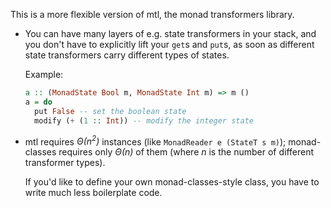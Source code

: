This is a more flexible version of mtl, the monad transformers library.

*   You can have many layers of e.g. state transformers in your stack, and
    you don't have to explicitly lift your `get`s and `put`s, as soon as
    different state transformers carry different types of states.

    Example:

    ``` haskell
    a :: (MonadState Bool m, MonadState Int m) => m ()
    a = do
      put False -- set the boolean state
      modify (+ (1 :: Int)) -- modify the integer state
    ```

*   mtl requires *Θ(n<sup>2</sup>)* instances (like `MonadReader e (StateT s m)`);
    monad-classes requires only *Θ(n)* of them (where *n* is the number of
    different transformer types).

    If you'd like to define your own monad-classes-style class, you have to
    write much less boilerplate code.
